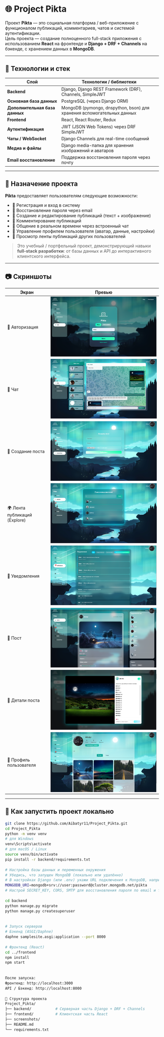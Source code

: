 # 🌐 Project Pikta

Проект **Pikta** — это социальная платформа / веб-приложение с функционалом публикаций, комментариев, чатов и системой аутентификации.  
Цель проекта — создание полноценного full-stack приложения с использованием **React** на фронтенде и **Django + DRF + Channels** на бэкенде, с хранением данных в **MongoDB**.

---

## 🧰 Технологии и стек

| Слой                | Технологии / библиотеки                                      |
|----------------------|--------------------------------------------------------------|
| **Backend**          | Django, Django REST Framework (DRF), Channels, SimpleJWT     |
| **Основная база данных** | PostgreSQL (через Django ORM)                             |
| **Дополнительная база данных** | MongoDB (pymongo, dnspython, bson) для хранения вспомогательных данных |
| **Frontend**         | React, React Router, Redux                                   |
| **Аутентификация**   | JWT (JSON Web Tokens) через DRF SimpleJWT                   |
| **Чаты / WebSocket** | Django Channels для real-time сообщений                     |
| **Медиа и файлы**    | Django media-папка для хранения изображений и аватаров       |
| **Email восстановление** | Поддержка восстановления пароля через почту               |


---

## 🎯 Назначение проекта

**Pikta** предоставляет пользователям следующие возможности:

- 🔐 Регистрация и вход в систему  
- 📧 Восстановление пароля через email  
- 📝 Создание и редактирование публикаций (текст + изображение)  
- 💬 Комментирование публикаций  
- 💭 Общение в реальном времени через встроенный чат  
- 👤 Управление профилем пользователя (аватар, данные, настройки)  
- 📰 Просмотр ленты публикаций других пользователей  

> Это учебный / портфельный проект, демонстрирующий навыки **full-stack разработки**: от базы данных и API до интерактивного клиентского интерфейса.

---

## 📷 Скриншоты

| Экран | Превью |
|-------|--------|
| 🔑 Авторизация | ![Auth](./screenshots/Auth.png) |
| 💬 Чат | ![Chat](./screenshots/Chat.png) |
| 📝 Создание поста | ![Create Post](./screenshots/Create%20Post.png) |
| 🌍 Лента публикаций (Explore) | ![Explore](./screenshots/Explore.png) |
| 🔔 Уведомления | ![Notifications](./screenshots/Notifications.png) |
| 📰 Пост | ![Post](./screenshots/Post.png) |
| 📄 Детали поста | ![PostDetail](./screenshots/PostDetail.png) |
| 👤 Профиль пользователя | ![Profile](./screenshots/Profile.png) |

---

## 🏃 Как запустить проект локально

```bash
git clone https://github.com/Aibatyr11/Project_Pikta.git
cd Project_Pikta
python -m venv venv
# для Windows
venv\Scripts\activate
# для macOS / Linux
source venv/bin/activate
pip install -r backend/requirements.txt

# Настройка базы данных и переменных окружения
# Убедись, что запущен MongoDB (локально или удалённо)
# В настройках Django (или .env) укажи URL подключения к MongoDB, например:
MONGODB_URI=mongodb+srv://user:password@cluster.mongodb.net/pikta
# Настрой SECRET_KEY, CORS, SMTP для восстановления пароля по email и т.д.

cd backend
python manage.py migrate
python manage.py createsuperuser


# Запуск серверов
# Бэкенд (ASGI/Daphne)
daphne samplesite.asgi:application --port 8000

# Фронтенд (React)
cd ../frontend
npm install
npm start


После запуска:
Фронтенд: http://localhost:3000
API / Бэкенд: http://localhost:8000

🧩 Структура проекта
Project_Pikta/
├── backend/           # Серверная часть Django + DRF + Channels
├── frontend/          # Клиентская часть React
├── screenshots/     
├── README.md
└── requirements.txt
